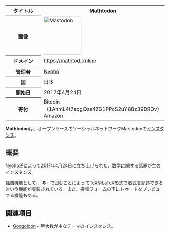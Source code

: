 <div>

<table>
<colgroup>
<col style="width: 50%" />
<col style="width: 50%" />
</colgroup>
<tbody>
<tr class="header">
<th>タイトル</th>
<th>Mathtodon</th>
</tr>

<tr class="odd">
<th>画像</th>
<td><a href="/%E3%83%95%E3%82%A1%E3%82%A4%E3%83%AB:Mastodon_logo.png" title="Mastodon"><img src="/images/thumb/0/00/Mastodon_logo.png/120px-Mastodon_logo.png" srcset="/images/thumb/0/00/Mastodon_logo.png/180px-Mastodon_logo.png 1.5x, /images/0/00/Mastodon_logo.png 2x" width="120" height="120" alt="Mastodon" /></a></td>
</tr>
<tr class="even">
<th scope="row">ドメイン</th>
<td><a href="https://mathtod.online" rel="nofollow">https://mathtod.online</a></td>
</tr>
<tr class="odd">
<th scope="row">管理者</th>
<td><a href="https://mathtod.online/@Nyoho" rel="nofollow">Nyoho</a></td>
</tr>
<tr class="even">
<th scope="row">国</th>
<td>日本</td>
</tr>
<tr class="odd">
<th scope="row">開始日</th>
<td>2017年4月24日</td>
</tr>
<tr class="even">
<th scope="row">寄付</th>
<td>Bitcoin（<span class="small">1AhmL4t7aqgQzs4ZG1PPcS2uY8Bz39DRQv</span>）<br />
<a href="http://www.amazon.co.jp/registry/wishlist/2G8J2UATV9SV6/" rel="nofollow">Amazon</a></td>
</tr>
</tbody>
</table>

**Mathtodon**は、オープンソースのソーシャルネットワークMastodonの[インスタンス](/%E3%82%A4%E3%83%B3%E3%82%B9%E3%82%BF%E3%83%B3%E3%82%B9 "インスタンス")。

## 概要

Nyoho氏によって2017年4月24日に立ち上げられた、数学に関する話題が主のインスタンス。

独自機能として、「**$**」で囲むことによって[TeX](https://ja.wikipedia.org/wiki/ja:TeX "wikipedia:ja:TeX")や[LaTeX](https://ja.wikipedia.org/wiki/ja:LaTeX "wikipedia:ja:LaTeX")形式で数式を記述できるという機能が実装されている。また、投稿フォームの下にトゥートをプレビューする機能もある。

## 関連項目

-   [Googoldon](/Googoldon "Googoldon") - 巨大数が主なテーマのインスタンス。

</div>
